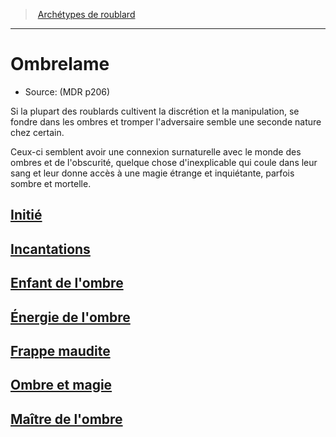 ﻿---
!ClassItem
Name: Ombrelame
Source: (MDR p206)
Id: rogue_ombrelame_hd.md#ombrelame
RootId: rogue_ombrelame_hd.md
ParentLink: rogue_hd.md#archétypes-de-roublard
ParentName: Archétypes de roublard
NameLevel: 1
---
>  [Archétypes de roublard](hd_rogue_archetypes_de_roublard.md)

---


# Ombrelame

- Source: (MDR p206)

Si la plupart des roublards cultivent la discrétion et la manipulation, se fondre dans les ombres et tromper l'adversaire semble une seconde nature chez certain.

Ceux-ci semblent avoir une connexion surnaturelle avec le monde des ombres et de l'obscurité, quelque chose d'inexplicable qui coule dans leur sang et leur donne accès à une magie étrange et inquiétante, parfois sombre et mortelle.



## [Initié](hd_rogue_ombrelame_initie.md)



## [Incantations](hd_rogue_ombrelame_incantations.md)



## [Enfant de l'ombre](hd_rogue_ombrelame_enfant_de_lombre.md)



## [Énergie de l'ombre](hd_rogue_ombrelame_energie_de_lombre.md)



## [Frappe maudite](hd_rogue_ombrelame_frappe_maudite.md)



## [Ombre et magie](hd_rogue_ombrelame_ombre_et_magie.md)



## [Maître de l'ombre](hd_rogue_ombrelame_maitre_de_lombre.md)

